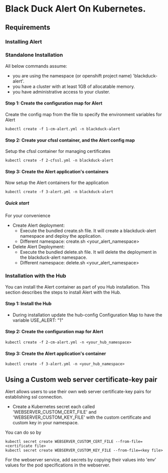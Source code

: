 # Black Duck Alert On Kubernetes.

## Requirements

### Installing Alert

### Standalone Installation
All below commands assume:
- you are using the namespace (or openshift project name) 'blackduck-alert'.
- you have a cluster with at least 1GB of allocatable memory.
- you have administrative access to your cluster.

#### Step 1: Create the configuration map for Alert

Create the config map from the file to specify the environment variables for Alert

```
kubectl create -f 1-cm-alert.yml -n blackduck-alert
```

#### Step 2: Create your cfssl container, and the Alert config map

Setup the cfssl container for managing certificates

```
kubectl create -f 2-cfssl.yml -n blackduck-alert
```

#### Step 3: Create the Alert application's containers
Now setup the Alert containers for the application

```
kubectl create -f 3-alert.yml -n blackduck-alert
```

##### Quick start
 For your convenience 
 * Create Alert deployment:
    * Execute the bundled create.sh file.  It will create a blackduck-alert namespace and deploy the application.
    * Different namespace: create.sh <your_alert_namespace>
 * Delete Alert Deployment:
    * Execute the bundled delete.sh file.  It will delete the deployment in the blackduck-alert namespace.
    * Different namespace: delete.sh <your_alert_namespace>

### Installation with the Hub

You can install the Alert container as part of you Hub installation.  This section describes the steps to install Alert with the Hub.

#### Step 1: Install the Hub
 * During installation update the hub-config Configuration Map to have the variable USE_ALERT: "1"

#### Step 2: Create the configuration map for Alert

```
kubectl create -f 2-cm-alert.yml -n <your_hub_namespace>
```

#### Step 3: Create the Alert application's container

```
kubectl create -f 3-alert.yml -n <your_hub_namespace>
```

## Using a Custom web server certificate-key pair

Alert allows users to use their own web server certificate-key pairs for establishing ssl connection.

* Create a Kubernetes secret each called 'WEBSERVER_CUSTOM_CERT_FILE' and 'WEBSERVER_CUSTOM_KEY_FILE' with the custom certificate and custom key in your namespace.

You can do so by

```
kubectl secret create WEBSERVER_CUSTOM_CERT_FILE --from-file=<certificate file>
kubectl secret create WEBSERVER_CUSTOM_KEY_FILE --from-file=<key file>
```

For the webserver service, add secrets by copying their values into 'env'
values for the pod specifications in the webserver.
